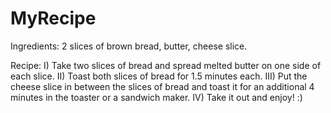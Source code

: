# MyRecipe

Ingredients: 2 slices of brown bread, butter, cheese slice.

Recipe:
I) Take two slices of bread and spread melted butter on one side of each slice.
II) Toast both slices of bread for 1.5 minutes each.
III) Put the cheese slice in between the slices of bread and toast it for an additional 4 minutes in the toaster or a sandwich maker.
IV) Take it out and enjoy! :)
